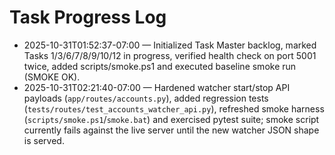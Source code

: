 # Task Progress Log

- 2025-10-31T01:52:37-07:00 — Initialized Task Master backlog, marked Tasks 1/3/6/7/8/9/10/12 in progress, verified health check on port 5001 twice, added scripts/smoke.ps1 and executed baseline smoke run (SMOKE OK).
- 2025-10-31T02:21:40-07:00 — Hardened watcher start/stop API payloads (`app/routes/accounts.py`), added regression tests (`tests/routes/test_accounts_watcher_api.py`), refreshed smoke harness (`scripts/smoke.ps1`/`smoke.bat`) and exercised pytest suite; smoke script currently fails against the live server until the new watcher JSON shape is served.
